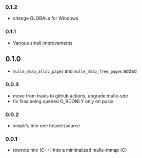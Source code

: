 ### 0.1.2

* change GLOBALs for Windows

### 0.1.1

* Various small improvements

## 0.1.0

* ``mulle_mmap_alloc_pages`` and ``mulle_mmap_free_pages`` added


### 0.0.3

* move from travis to github actions, upgrade mulle-sde
* fix files being opened O_RDONLY only on posix

### 0.0.2

* simplify into one header/source

### 0.0.1

* rewrote mio (C++) into a minimalized mulle-mmap (C)
